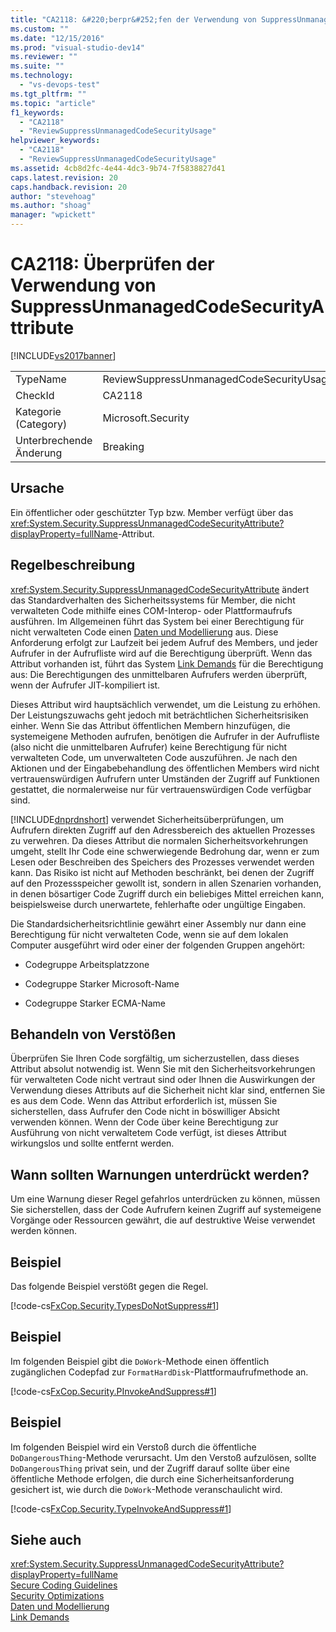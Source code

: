 ```yaml
---
title: "CA2118: &#220;berpr&#252;fen der Verwendung von SuppressUnmanagedCodeSecurityAttribute | Microsoft Docs"
ms.custom: ""
ms.date: "12/15/2016"
ms.prod: "visual-studio-dev14"
ms.reviewer: ""
ms.suite: ""
ms.technology: 
  - "vs-devops-test"
ms.tgt_pltfrm: ""
ms.topic: "article"
f1_keywords: 
  - "CA2118"
  - "ReviewSuppressUnmanagedCodeSecurityUsage"
helpviewer_keywords: 
  - "CA2118"
  - "ReviewSuppressUnmanagedCodeSecurityUsage"
ms.assetid: 4cb8d2fc-4e44-4dc3-9b74-7f5838827d41
caps.latest.revision: 20
caps.handback.revision: 20
author: "stevehoag"
ms.author: "shoag"
manager: "wpickett"
---
```

# CA2118: &#220;berpr&#252;fen der Verwendung von SuppressUnmanagedCodeSecurityAttribute
[!INCLUDE[vs2017banner](../code-quality/includes/vs2017banner.md)]

|||  
|-|-|  
|TypeName|ReviewSuppressUnmanagedCodeSecurityUsage|  
|CheckId|CA2118|  
|Kategorie \(Category\)|Microsoft.Security|  
|Unterbrechende Änderung|Breaking|  
  
## Ursache  
 Ein öffentlicher oder geschützter Typ bzw. Member verfügt über das <xref:System.Security.SuppressUnmanagedCodeSecurityAttribute?displayProperty=fullName>\-Attribut.  
  
## Regelbeschreibung  
 <xref:System.Security.SuppressUnmanagedCodeSecurityAttribute> ändert das Standardverhalten des Sicherheitssystems für Member, die nicht verwalteten Code mithilfe eines COM\-Interop\- oder Plattformaufrufs ausführen.  Im Allgemeinen führt das System bei einer Berechtigung für nicht verwalteten Code einen [Daten und Modellierung](../Topic/Data%20and%20Modeling%20in%20the%20.NET%20Framework.md) aus.  Diese Anforderung erfolgt zur Laufzeit bei jedem Aufruf des Members, und jeder Aufrufer in der Aufrufliste wird auf die Berechtigung überprüft.  Wenn das Attribut vorhanden ist, führt das System [Link Demands](../Topic/Link%20Demands.md) für die Berechtigung aus: Die Berechtigungen des unmittelbaren Aufrufers werden überprüft, wenn der Aufrufer JIT\-kompiliert ist.  
  
 Dieses Attribut wird hauptsächlich verwendet, um die Leistung zu erhöhen. Der Leistungszuwachs geht jedoch mit beträchtlichen Sicherheitsrisiken einher.  Wenn Sie das Attribut öffentlichen Membern hinzufügen, die systemeigene Methoden aufrufen, benötigen die Aufrufer in der Aufrufliste \(also nicht die unmittelbaren Aufrufer\) keine Berechtigung für nicht verwalteten Code, um unverwalteten Code auszuführen.  Je nach den Aktionen und der Eingabebehandlung des öffentlichen Members wird nicht vertrauenswürdigen Aufrufern unter Umständen der Zugriff auf Funktionen gestattet, die normalerweise nur für vertrauenswürdigen Code verfügbar sind.  
  
 [!INCLUDE[dnprdnshort](../code-quality/includes/dnprdnshort_md.md)] verwendet Sicherheitsüberprüfungen, um Aufrufern direkten Zugriff auf den Adressbereich des aktuellen Prozesses zu verwehren.  Da dieses Attribut die normalen Sicherheitsvorkehrungen umgeht, stellt Ihr Code eine schwerwiegende Bedrohung dar, wenn er zum Lesen oder Beschreiben des Speichers des Prozesses verwendet werden kann.  Das Risiko ist nicht auf Methoden beschränkt, bei denen der Zugriff auf den Prozessspeicher gewollt ist, sondern in allen Szenarien vorhanden, in denen bösartiger Code Zugriff durch ein beliebiges Mittel erreichen kann, beispielsweise durch unerwartete, fehlerhafte oder ungültige Eingaben.  
  
 Die Standardsicherheitsrichtlinie gewährt einer Assembly nur dann eine Berechtigung für nicht verwalteten Code, wenn sie auf dem lokalen Computer ausgeführt wird oder einer der folgenden Gruppen angehört:  
  
-   Codegruppe Arbeitsplatzzone  
  
-   Codegruppe Starker Microsoft\-Name  
  
-   Codegruppe Starker ECMA\-Name  
  
## Behandeln von Verstößen  
 Überprüfen Sie Ihren Code sorgfältig, um sicherzustellen, dass dieses Attribut absolut notwendig ist.  Wenn Sie mit den Sicherheitsvorkehrungen für verwalteten Code nicht vertraut sind oder Ihnen die Auswirkungen der Verwendung dieses Attributs auf die Sicherheit nicht klar sind, entfernen Sie es aus dem Code.  Wenn das Attribut erforderlich ist, müssen Sie sicherstellen, dass Aufrufer den Code nicht in böswilliger Absicht verwenden können.  Wenn der Code über keine Berechtigung zur Ausführung von nicht verwaltetem Code verfügt, ist dieses Attribut wirkungslos und sollte entfernt werden.  
  
## Wann sollten Warnungen unterdrückt werden?  
 Um eine Warnung dieser Regel gefahrlos unterdrücken zu können, müssen Sie sicherstellen, dass der Code Aufrufern keinen Zugriff auf systemeigene Vorgänge oder Ressourcen gewährt, die auf destruktive Weise verwendet werden können.  
  
## Beispiel  
 Das folgende Beispiel verstößt gegen die Regel.  
  
 [!code-cs[FxCop.Security.TypesDoNotSuppress#1](../code-quality/codesnippet/CSharp/ca2118-review-suppressunmanagedcodesecurityattribute-usage_1.cs)]  
  
## Beispiel  
 Im folgenden Beispiel gibt die `DoWork`\-Methode einen öffentlich zugänglichen Codepfad zur `FormatHardDisk`\-Plattformaufrufmethode an.  
  
 [!code-cs[FxCop.Security.PInvokeAndSuppress#1](../code-quality/codesnippet/CSharp/ca2118-review-suppressunmanagedcodesecurityattribute-usage_2.cs)]  
  
## Beispiel  
 Im folgenden Beispiel wird ein Verstoß durch die öffentliche `DoDangerousThing`\-Methode verursacht.  Um den Verstoß aufzulösen, sollte `DoDangerousThing` privat sein, und der Zugriff darauf sollte über eine öffentliche Methode erfolgen, die durch eine Sicherheitsanforderung gesichert ist, wie durch die `DoWork`\-Methode veranschaulicht wird.  
  
 [!code-cs[FxCop.Security.TypeInvokeAndSuppress#1](../code-quality/codesnippet/CSharp/ca2118-review-suppressunmanagedcodesecurityattribute-usage_3.cs)]  
  
## Siehe auch  
 <xref:System.Security.SuppressUnmanagedCodeSecurityAttribute?displayProperty=fullName>   
 [Secure Coding Guidelines](../Topic/Secure%20Coding%20Guidelines.md)   
 [Security Optimizations](http://msdn.microsoft.com/de-de/cf255069-d85d-4de3-914a-e4625215a7c0)   
 [Daten und Modellierung](../Topic/Data%20and%20Modeling%20in%20the%20.NET%20Framework.md)   
 [Link Demands](../Topic/Link%20Demands.md)